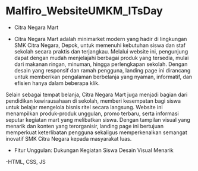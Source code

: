 # Malfiro_WebsiteUMKM_ITsDay
- Citra Negara Mart
  
- Citra Negara Mart adalah minimarket modern yang hadir di lingkungan SMK Citra Negara, Depok, untuk memenuhi kebutuhan siswa dan staf sekolah secara praktis dan terjangkau. Melalui website ini, pengunjung dapat dengan mudah menjelajahi berbagai produk yang tersedia, mulai dari makanan ringan, minuman, hingga perlengkapan sekolah. Dengan desain yang responsif dan ramah pengguna, landing page ini dirancang untuk memberikan pengalaman berbelanja yang nyaman, informatif, dan efisien hanya dalam beberapa klik.

Selain sebagai tempat belanja, Citra Negara Mart juga menjadi bagian dari pendidikan kewirausahaan di sekolah, memberi kesempatan bagi siswa untuk belajar mengelola bisnis ritel secara langsung. Website ini menampilkan produk-produk unggulan, promo terbaru, serta informasi seputar kegiatan mart yang melibatkan siswa. Dengan tampilan visual yang menarik dan konten yang terorganisir, landing page ini bertujuan memperkuat keterlibatan pengguna sekaligus memperkenalkan semangat inovatif SMK Citra Negara kepada masyarakat luas.

- Fitur Unggulan:
  Dukungan Kegiatan Siswa
  Desain Visual Menarik

-HTML, CSS, JS
